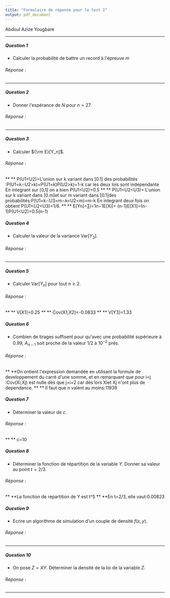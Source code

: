 ```yaml
---
title: "Formulaire de réponse pour le test 2"
output: pdf_document
---
```

Abdoul Azize Yougbare
** **





##### Question 1

* Calculer la probabilité de battre un record à l'épreuve $m$

###### Réponse : 

** **

##### Question 2

* Donner l'espérance de $N$ pour $n = 27$. 

###### Réponse : 

** **

##### Question 3

* Calculer ${\rm E}[Y_n]$.

###### Réponse : 

** ** P(U1<U2)=L'union sur k variant dans [0.1] des probabilités :P(U1=k∩U2>k)=P(U1=k)P(U2>k)=1-k
car les deux lois sont independante 
En integrant sur [0,1] on a bien P(U1<U2)=0.5
** ** P(U1<U2<U3)= L'union sur k variant dans [0.m]et sur m variant dans [0.1]des probabilités:P(U1=k∩U3=m∩k<U2<m)=m-k
 En integrant deux fois on obtient  P(U1<U2<U3)=1/6.
** ** E[Yn]=∑i=1n−1E[Xi]= (n-1)E[X1]=(n-1)P(U1<U2)=0.5(n-1)


##### Question 4

* Calculer la valeur de la variance Var$[Y_3]$.

###### Réponse : 

** **

##### Question 5

* Calculer Var$[Y_n]$ pour tout $n \geq 2$.

###### Réponse : 

** ** V[X1]=0.25
** ** Cov(X1,X2)=-0.0833
** ** V[Y3]=1.33


##### Question 6

* Combien de tirages suffisent pour qu'avec une probabilité supérieure à 0.99, $A_{n-1}$ soit proche de la valeur 1/2 à $10^{-2}$ près. 

###### Réponse : 

** **On ontient l'expression demandée en utilisant la formule de developpement du carré d'une somme, et en remarquant que pour i<j :Cov(Xi,Xj) est nulle dès que j=i+2 car dès lors Xiet Xj n'ont plus de dependance.
** ** Il faut que n valent au moins:11939

##### Question 7

* Déterminer la valeur de $c$.



###### Réponse : 

** ** c=10


##### Question 8

* Déterminer la fonction de répartition de la variable $Y$. Donner sa valeur au point $t = 2/3$. 

###### Réponse : 

** **La fonction de repartition de Y est t^5
** **En t=2/3, elle vaut:0.00823


##### Question 9


* Ecrire un algorithme de simulation d'un couple de densité $f(x,y)$.  

###### Réponse : 

** **

##### Question 10


* On pose $Z =  X Y$. Déterminer la densité de la loi de la variable $Z$.
   
###### Réponse : 


** ** 


